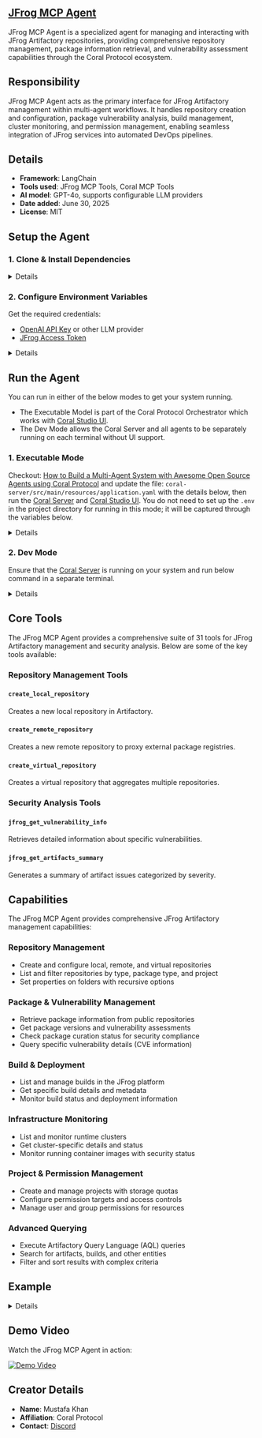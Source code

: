 ## [JFrog MCP Agent](https://github.com/Coral-Protocol/Coralized-JFrog-MCP)
 
JFrog MCP Agent is a specialized agent for managing and interacting with JFrog Artifactory repositories, providing comprehensive repository management, package information retrieval, and vulnerability assessment capabilities through the Coral Protocol ecosystem.

## Responsibility
JFrog MCP Agent acts as the primary interface for JFrog Artifactory management within multi-agent workflows. It handles repository creation and configuration, package vulnerability analysis, build management, cluster monitoring, and permission management, enabling seamless integration of JFrog services into automated DevOps pipelines.

## Details
- **Framework**: LangChain
- **Tools used**: JFrog MCP Tools, Coral MCP Tools
- **AI model**: GPT-4o, supports configurable LLM providers
- **Date added**: June 30, 2025
- **License**: MIT

## Setup the Agent

### 1. Clone & Install Dependencies

<details>  

```bash
# In a new terminal clone the repository:
git clone https://github.com/Coral-Protocol/Coral-JFrogMCP-Agent.git

# Navigate to the project directory:
cd Coral-JFrogMCP-Agent

# Install `uv`:
pip install uv

# Install dependencies from `pyproject.toml` using `uv`:
uv sync
```

</details>

### 2. Configure Environment Variables

Get the required credentials:
- [OpenAI API Key](https://platform.openai.com/api-keys) or other LLM provider
- [JFrog Access Token](https://jfrog.com/help/r/jfrog-platform-administration-documentation/access-tokens)

<details>

```bash
# Create .env file in project root
cp -r .env_sample .env
```

Required environment variables:

LLM Provider Settings:
- `MODEL_API_KEY`: Your LLM provider API key (e.g., from OpenAI, Groq, etc.)
- `MODEL_NAME`: LLM model name (default: "gpt-4.1-mini")
- `MODEL_PROVIDER`: LLM provider (default: "openai", can be "groq" or others)

JFrog Settings:
- `JFROG_ACCESS_TOKEN`: JFrog platform access token (generated from JFrog platform)
- `JFROG_TOKEN`: JFrog token (generated using steps below)
- `JFROG_EMAIL`: Your email used for JFrog account registration
- `JFROG_URL`: Your JFrog instance URL (e.g., https://mycompany.jfrog.io)

For generating `JFROG_TOKEN`:

step1:

![Step 1](img/token1.png)

step2:

![Step 2](img/token2.png)

For generating `JFROG_ACCESS_TOKEN`:

step1:

![Step 1](img/access_token1.png)

step2:

![Step 2](img/access_token2.png)

step3:

![Step 3](img/access_token3.png)

Optional environment variables:
- `MODEL_TEMPERATURE`: Model temperature (default: "0.3")
- `MODEL_MAX_TOKENS`: Max tokens (default: "8000")

</details>

## Run the Agent

You can run in either of the below modes to get your system running.  

- The Executable Model is part of the Coral Protocol Orchestrator which works with [Coral Studio UI](https://github.com/Coral-Protocol/coral-studio).  
- The Dev Mode allows the Coral Server and all agents to be separately running on each terminal without UI support.  

### 1. Executable Mode

Checkout: [How to Build a Multi-Agent System with Awesome Open Source Agents using Coral Protocol](https://github.com/Coral-Protocol/existing-agent-sessions-tutorial-private-temp) and update the file: `coral-server/src/main/resources/application.yaml` with the details below, then run the [Coral Server](https://github.com/Coral-Protocol/coral-server) and [Coral Studio UI](https://github.com/Coral-Protocol/coral-studio). You do not need to set up the `.env` in the project directory for running in this mode; it will be captured through the variables below.

<details>

For Linux or MAC:

```bash

registry:
    # ... your other agents
  jfrog-mcp:
    options:
      - name: "MODEL_API_KEY"
        type: "string"
        description: "API key for the model provider"
      - name: "MODEL_NAME"
        type: "string"
        description: "What model to use (e.g 'gpt-4o')"
        default: "gpt-4.1-mini"
      - name: "MODEL_PROVIDER"
        type: "string"
        description: "What model provider to use (e.g 'openai', 'groq', etc)"
        default: "openai"
      - name: "MODEL_MAX_TOKENS"
        type: "string"
        description: "Max tokens to use"
        default: "8000"
      - name: "MODEL_TEMPERATURE"
        type: "string"
        description: "What model temperature to use"
        default: "0.3"
      - name: "JFROG_ACCESS_TOKEN"
        type: "string"
        description: "JFrog platform access token"
      - name: "JFROG_TOKEN"
        type: "string"
        description: "JFrog token generated from platform settings"
      - name: "JFROG_EMAIL"
        type: "string"
        description: "Email used for JFrog account registration"
      - name: "JFROG_URL"
        type: "string"
        description: "JFrog instance URL (e.g., https://mycompany.jfrog.io)"

    runtime:
      type: "executable"
      command: ["bash", "-c", "<replace with path to this agent>/run_agent.sh jfrog-mcp_coral_agent.py"]
      environment:
        - option: "MODEL_API_KEY"
        - option: "MODEL_NAME"
        - option: "MODEL_PROVIDER"
        - option: "MODEL_MAX_TOKENS"
        - option: "MODEL_TEMPERATURE"
        - option: "JFROG_ACCESS_TOKEN"
        - option: "JFROG_TOKEN"
        - option: "JFROG_EMAIL"
        - option: "JFROG_URL"

```

For Windows, create a powershell command (run_agent.ps1) and run:

```bash
command: ["powershell","-ExecutionPolicy", "Bypass", "-File", "${PROJECT_DIR}/run_agent.ps1","jfrog-mcp_coral_agent.py"]
```

</details>

### 2. Dev Mode

Ensure that the [Coral Server](https://github.com/Coral-Protocol/coral-server) is running on your system and run below command in a separate terminal.

<details>

```bash
# Run the agent using `uv`:
uv run main.py
```
</details>

## Core Tools

The JFrog MCP Agent provides a comprehensive suite of 31 tools for JFrog Artifactory management and security analysis. Below are some of the key tools available:

### Repository Management Tools

#### `create_local_repository`
Creates a new local repository in Artifactory.

#### `create_remote_repository`
Creates a new remote repository to proxy external package registries.


#### `create_virtual_repository`
Creates a virtual repository that aggregates multiple repositories.


### Security Analysis Tools

#### `jfrog_get_vulnerability_info`
Retrieves detailed information about specific vulnerabilities.


#### `jfrog_get_artifacts_summary`
Generates a summary of artifact issues categorized by severity.

## Capabilities

The JFrog MCP Agent provides comprehensive JFrog Artifactory management capabilities:

### Repository Management
- Create and configure local, remote, and virtual repositories
- List and filter repositories by type, package type, and project
- Set properties on folders with recursive options

### Package & Vulnerability Management
- Retrieve package information from public repositories
- Get package versions and vulnerability assessments
- Check package curation status for security compliance
- Query specific vulnerability details (CVE information)

### Build & Deployment
- List and manage builds in the JFrog platform
- Get specific build details and metadata
- Monitor build status and deployment information

### Infrastructure Monitoring
- List and monitor runtime clusters
- Get cluster-specific details and status
- Monitor running container images with security status

### Project & Permission Management
- Create and manage projects with storage quotas
- Configure permission targets and access controls
- Manage user and group permissions for resources

### Advanced Querying
- Execute Artifactory Query Language (AQL) queries
- Search for artifacts, builds, and other entities
- Filter and sort results with complex criteria

## Example

<details>

```bash
# Input from orchestrating agent:
"Create a new generic local repository called 'test'and set it up for the development environment"

# JFrog Agent Response:
Successfully created test local repository 'test'
Repository Details:
   - Type: Local
   - Package Type: Generic
   - Environment: development
   - Status: Active
   
Repository is ready for artifact storage and retrieval.

```

Example of building and vulnerability scanning workflow:

```bash
# Input from orchestrating agent:
"Ask Jfrog agent to find project code in the path: '/path/to/your/project', make a build for this project and upload it to test repository in Jfrog. Then test the vulnerabilities for it"

# JFrog Agent Response:
The repository named 'test' contains the following
artifacts: - It will list your artifacts and provide you with the vulnerabities. 
```
step1:

![Step 1](img/output1.png)

step2:

![Step 2](img/output2.png)

step3:

![Step 3](img/output3.png)
</details>

## Demo Video

Watch the JFrog MCP Agent in action:

[![Demo Video](https://drive.google.com/file/d/1CoYG306ZZxkF33EuJMKBQwWI5rLFpk_1/view?usp=sharing)](https://drive.google.com/file/d/1CoYG306ZZxkF33EuJMKBQwWI5rLFpk_1/view?usp=sharing)

## Creator Details
- **Name**: Mustafa Khan
- **Affiliation**: Coral Protocol
- **Contact**: [Discord](https://discord.com/invite/Xjm892dtt3)
